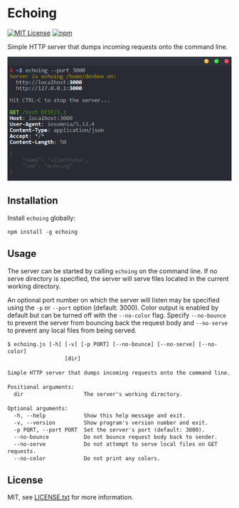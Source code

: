
Echoing
=======
[![MIT License](https://img.shields.io/badge/license-MIT%20License-blue.svg)](https://opensource.org/licenses/MIT) [![npm](https://img.shields.io/npm/v/echoing.svg)](https://www.npmjs.com/package/echoing)


Simple HTTP server that dumps incoming requests onto the command line.

[![npm](./cli.png)](https://www.npmjs.com/package/echoing)


## Installation

Install `echoing` globally:

```
npm install -g echoing
```


## Usage

The server can be started by calling `echoing` on the command line. If no serve directory is specified, the server will serve files located in the current working directory. 

An optional port number on which the server will listen may be specified using the `-p` or `--port` option (default: 3000). Color output is enabled by default but can be turned off with the `--no-color` flag. Specify `--no-bounce` to prevent the server from bouncing back the request body and `--no-serve` to prevent any local files from being served.

```
$ echoing.js [-h] [-v] [-p PORT] [--no-bounce] [--no-serve] [--no-color]
                  [dir]

Simple HTTP server that dumps incoming requests onto the command line.

Positional arguments:
  dir                   The server's working directory.

Optional arguments:
  -h, --help            Show this help message and exit.
  -v, --version         Show program's version number and exit.
  -p PORT, --port PORT  Set the server's port (default: 3000).
  --no-bounce           Do not bounce request body back to sender.
  --no-serve            Do not attempt to serve local files on GET requests.
  --no-color            Do not print any colors.
```


## License

MIT, see [LICENSE.txt](LICENSE.txt) for more information.

